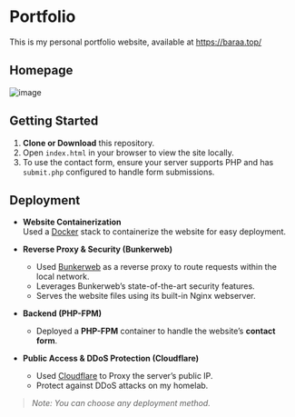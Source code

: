 # Portfolio

This is my personal portfolio website, available at https://baraa.top/

## Homepage
![image](https://github.com/user-attachments/assets/c9453068-3ed9-4e83-bd86-7d70dc1a7e87)

## Getting Started
1. **Clone or Download** this repository.
2. Open `index.html` in your browser to view the site locally.
3. To use the contact form, ensure your server supports PHP and has `submit.php` configured to handle form submissions.

## Deployment

- **Website Containerization**  
  Used a [Docker](https://www.docker.com/) stack to containerize the website for easy deployment.

- **Reverse Proxy & Security (Bunkerweb)**  
  - Used [Bunkerweb](https://github.com/bunkerity/bunkerweb) as a reverse proxy to route requests within the local network.  
  - Leverages Bunkerweb’s state-of-the-art security features.
  - Serves the website files using its built-in Nginx webserver.

- **Backend (PHP-FPM)**  
  - Deployed a **PHP-FPM** container to handle the website’s **contact form**.

- **Public Access & DDoS Protection (Cloudflare)**  
  - Used [Cloudflare](https://www.cloudflare.com/) to Proxy the server’s public IP.
  - Protect against DDoS attacks on my homelab.

> *Note: You can choose any deployment method.*
